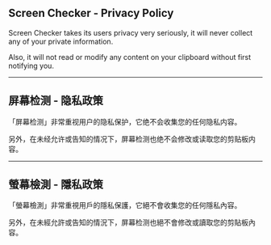 ## Screen Checker - Privacy Policy

Screen Checker takes its users privacy very seriously, it will never collect any of your private information. 

Also, it will not read or modify any content on your clipboard without first notifying you.

----

## 屏幕检测 - 隐私政策 

「屏幕检测」非常重视用户的隐私保护，它绝不会收集您的任何隐私内容。

另外，在未经允许或告知的情况下，屏幕检测也绝不会修改或读取您的剪贴板内容。

----

## 螢幕檢測 - 隱私政策 

「螢幕檢測」非常重視用戶的隱私保護，它絕不會收集您的任何隱私內容。

另外，在未經允許或告知的情況下，屏幕检测也絕不會修改或讀取您的剪貼板內容。
